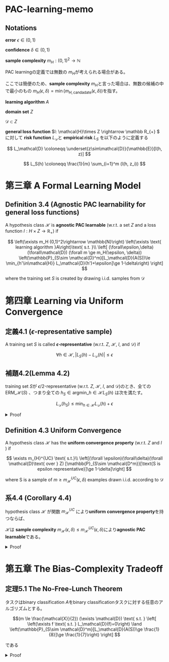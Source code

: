 # PAC-learning-memo

## Notations
**error** $\epsilon \in (0,1)$

**confidence** $\delta\in(0,1)$

**sample complexity** $m_H : (0,1)^2 \rightarrow \mathbb{N}$

PAC learningの定義では無数の $m_H$が考えられる場合がある。

ここでは簡便のため、**sample complexity** $m_H$と言った場合は、無数の候補の中で最小のもの $m_H(\epsilon, \delta) = \min(m_{H,\text{candadate}}(\epsilon, \delta))$を指す。

**learning algorithm** $A$

**domain set** $Z$

$\mathcal{D}\subset Z$


**general loss function**  $l: \mathcal{H}\times Z \rightarrow \mathbb R_{+} $
に対して
**risk function** $L_\mathcal{D}$と **empirical risk** $L_S$ を以下のように定義する

$$
L_\mathcal{D} \coloneqq \underset{z\sim\mathcal{D}}{\mathbb{E}}[l(h, z)]
$$

$$
L_S(h) \coloneqq \frac{1}{m} \sum_{i=1}^m (l(h, z_i))
$$

# 第三章 A Formal Learning Model

## Definition 3.4 (Agnostic PAC learnability for general loss functions)

A hypothesis class $\mathcal{H}$ is **agnostic PAC learnable**
(w.r.t. a set $Z$ and a loss function $l : H \times Z \rightarrow \mathbb{R}_{+}$) if

$$
\left(\exists m_H (0,1)^2\rightarrow \mathbb{N}\right)
\left(\exists \text{ learning algorithm }A\right)\text{ s.t. }\\
\left[
(\forall\epsilon,\delta)
(\forall\mathcal{D})
(\forall m \ge m_H(\epsilon, \delta))
\left(\mathbb{P}_{S\sim \mathcal{D}^m}[L_\mathcal{D}(A(S))\le \min_{h'\in\mathcal{H}} L_\mathcal{D}(h')+\epsilon]\ge 1-\delta\right)
\right]
$$

where the training set $S$ is created by drawing i.i.d. samples from $\mathcal{D}$

# 第四章 Learning via Uniform Convergence
## 定義4.1 ($\epsilon$-representative sample)
A training set $S$ is called **$\epsilon$-representative** (w.r.t. $Z$, $\mathcal{H}$, $l$, and $\mathcal{D}$) if

$$
\forall h\in\mathcal{H}, |L_S(h)-L_\mathcal{D}(h)|\le \epsilon
$$


## 補題4.2(Lemma 4.2)
training set $S$が $\epsilon/2$-representative (w.r.t. $Z$, $\mathcal{H}$, $l$, and $\mathcal{D}$)のとき、全ての
$\text{ERM}\_\mathcal{H}(S)$
、つまり全ての $h_S\in \text{argmin}\_{h\in\mathcal{H}} L_S(h)$
は次を満たす。

$$
L_\mathcal{D}(h_S) \le \min_{h\in\mathcal{H}}L_\mathcal{D}(h)+\epsilon
$$
<details>
<summary>Proof</summary>

Sが$\epsilon/2$ representativeであるから、

$|L_S(h_S) - L_D(h_S)| \le \epsilon/2$

$\therefore L_D(h_S) \le L_S(h_S)+\epsilon/2$ 

また、定義より $L_S(h_S) = \min_{h\in\mathcal{H}}(L_S(h))$であるから、

$\therefore L_S(h_S)+\epsilon/2 \le L_S(h)+\epsilon/2$

また、 $S$は $\epsilon/2$ representativeであるから、

$L_S(h) \le L_D(h) + \epsilon/2$

$\therefore L_S(h) + \epsilon/2 \le L_D(h)+\epsilon/2 + \epsilon/2 = L_D(h) + \epsilon$

まとめると、すべての $h\in\mathcal{H}$に対して

$$L_D(h_S) \le L_S(h_S) + \epsilon/2 \le L_S(h) + \epsilon/2 \le L_D(h) + \epsilon/2 + \epsilon/2 = L_D(h) + \epsilon$$

したがって、Sが $\epsilon/2$ representative ならば、 $(\forall h \in \mathcal{H})[L_D(h_S)\le L_D(h)+\epsilon]$

したがって、Sが $\epsilon/2$ representativeならば、  $L_D(h_S)\le \min_{h\in\mathcal{H}} L_D(h) + \epsilon$ 
</details>

## Definition 4.3 Uniform Convergence

A hypothesis class $\mathcal{H}$ has the **uniform convergence property** (w.r.t. $Z$ and $l$ ) if

$$
\exists m_{H}^{UC} \text{ s.t.}\\
\left[(\forall \epsilon)(\forall\delta)(\forall \mathcal{D}\text{ over } Z)
[\mathbb{P}_{S\sim \mathcal{D^m}}[\text{S is epsilon representative}]\ge 1-\delta]\right]
$$

where S is a sample of $m\ge m_\mathcal{H}^{UC}(\epsilon, \delta)$ examples drawn i.i.d. according to $\mathcal{D}$

## 系4.4 (Corollary 4.4)
hypothesis class $\mathcal{H}$ が関数
$m_\mathcal{H}^{UC}$
により**uniform convergence property**を持つならば、

$\mathcal{H}$は **sample complexity** $m_\mathcal{H}(\epsilon, \delta) \le m_\mathcal{H}^{UC}(\epsilon, \delta)$により**agnostic PAC learnable**である。

<details>
<summary>Proof</summary>

uniform convergenceの定義により

$$(\forall \epsilon \in (0,1))(\forall\delta)(\forall \mathcal{D}\text{ over } Z)[\mathbb{P}_{S\sim \mathcal{D^m}}[\text{S is epsilon representative}]\ge 1-\delta]$$

$$\therefore(\forall \epsilon \in (0,2))(\forall\delta)(\forall \mathcal{D}\text{ over } Z)[\mathbb{P}_{S\sim \mathcal{D^m}}[\text{S is epsilon/2 representative}]\ge 1-\delta]$$

$$\therefore(\forall \epsilon \in (0,1))(\forall\delta)(\forall \mathcal{D}\text{ over } Z)[\mathbb{P}_{S\sim \mathcal{D^m}}[\text{S is epsilon/2 representative}]\ge 1-\delta]$$

補題4.2より

$$\therefore (\forall \epsilon \in (0,1))(\forall\delta)(\forall \mathcal{D}\text{ over } Z) [\mathbb{P}\_{S\sim \mathcal{D^m}} [L_\mathcal{D}(h_S)\le \min_{h'\in \mathcal{H}} L_\mathcal{D}(h')+\epsilon ]\ge 1-\delta] $$

したがって、 $m_\mathcal{H}^{UC}(\epsilon/2, \delta)$ はagnostic PAC learnableにおける要請を満たす。


したがって、 $\mathcal{H}$ は sample complexity $m_\mathcal{H}(\epsilon, \delta) \le m_\mathcal{H}^{UC}(\epsilon/2, \delta))$ でagnostic PAC learnableである。

</details>

# 第五章 The Bias-Complexity Tradeoff

## 定理5.1 The No-Free-Lunch Theorem
タスクはbinary classification
 $A$をbinary classificationタスクに対する任意のアルゴリズムとする。

$$(m \le \frac{\mathcal{X}}{2})
 (\exists \mathcal{D}) \text{ s.t. }
 \left[
    \left(\exists f \text{ s.t. } L_\mathcal{D}(f)=0\right)
    \land
    \left(\mathbb{P}_{S\sim \mathcal{D}^m}[L_\mathcal{D}(A(S))\ge \frac{1}{8}]\ge \frac{1}{7}\right)
 \right]
$$

 である

<details>
 <summary>Proof</summary>

 $C\subset\mathcal{X}$を満たすサイズが$2m$である集合Cを用意する。

 $f: C\rightarrow \{0,1\}$ すべての組み合わせである$T=2^{2m}$個の関数 $f_1,\ldots,f_T$を用意する。
 それぞれの$f_i$に対して次のような確率分布を用意する。
 $$
 \mathcal{D}_i(\{(x,y)\}) \coloneqq \begin{cases}
 1/|C| & \text{if } y=f_i(x)\\
 0 & \text{otherwise.}
 \end{cases}
 $$
 定義より明らかに$L_{\mathcal{D}_i}(f_i) = 0$

 この定理を証明するには次の式が成り立つことを示せればよい。
 $$
 \max_{i\in[T]} \mathbb{E}_{S\sim \mathcal{D}_i^m} [L_{\mathcal{D}_i}(A(S))]\ge\frac{1}{4}
 $$
一つの確率分布$D_i$に対して、$k=(2m)^m$通りのtraining sample $S$の作り方が存在する。確率分布$\mathcal{D}_i$から作った$j$個目のtrainig sampleを$S_j^i$と表記する。$S_j$から$S_j^1, \ldots S_j^k$を作るときの確率はどれも等しいので、明らかに

 $$
 \mathbb{E}_{S\sim{\mathcal{D}_i^m}}[L_{\mathcal{D}_i}(A(S))] = \frac{1}{k} \sum_{j=1}^k L_{\mathcal{D}_i}(A(S_j^i))
 $$
 一般に$\max \ge \text{average} \ge \min$であるから、
 $$\begin{align}
 \max_{i\in[T]}\frac{1}{k}\sum_{j=1}^k L_{\mathcal{D}_i}(A(S_j^i)) 
 &\ge \frac{1}{T} \sum_{i=1}^T\frac{1}{k}\sum_{j=1}^k L_{\mathcal{D}_i}(A(S_j^i))\\
 &= \frac{1}{k}\sum_{j=1}^k
 \frac{1}{T}\sum_{i=1}^T L_{\mathcal{D}_i}(A(S_j^i))\\
 &\ge\min_{j\in[k]}\frac{1}{T}\sum_{i=1}^T L_{\mathcal{D}_i}(A(S_j^i))
 \end{align}
 $$

 ここで、$S_j = (x_1,\ldots,x_m)$とおき、$v_1,\ldots,v_p\in C$を$(\forall r\in[p])( v_r \not\in S_j)$とする。
 明らかに$p\ge m$である。
 <!-- 全ての損失 =  -->
 $$\begin{align}
 L_{\mathcal{D}_i}(h) 
 &= \frac{1}{2m}\sum_{x\in C}1_{[h(x)\ne f_i(x)]}\\
 &\ge \frac{1}{2m}\sum_{r=1}^p1_{[h(v_r)\ne f_i(v_r)]}\\
 &\ge \frac{1}{2p}\sum_{r=1}^p1_{[h(v_r)\ne f_i(v_r)]}\\
 \end{align}
 $$

 したがって、
 $$
 \begin{align}
 \frac{1}{T}\sum_{i=1}^T L_{\mathcal{D}_i}(A(S_j^i))
 &\ge \frac{1}{T}\sum_{i=1}^T\frac{1}{2p}\sum_{r=1}^p
 1_{[A(S_j^i)(v_r)\ne f_i(v_r)]}\\
 &= \frac{1}{2p}\sum_{r=1}^p\frac{1}{T}\sum_{i=1}^T 
 1_{[A(S_j^i)(v_r)\ne f_i(v_r)]}\\
 &\ge \frac{1}{2} \min_{r\in[p]} \frac{1}{T}\sum_{i=1}^T 
 1_{[A(S_j^i)(v_r)\ne f_i(v_r)]}\\

 \end{align}
 $$

 $r\in[p]$を固定すると、$f_1,\ldots,f_T$を、「$(f_i, f_{i'})$に対して$(\forall c\in C) (c=v_r \iff f_i(c)\ne f_{i'}(c))$」を満たすように$\frac{T}{2}$個のdisjoint pairに分割できる。
 

 $v_r$の定義より$v_r \not\in S_j$であるから、$S_j^i=S_j^{i'}$である。したがって、
 $$1_{[A(S_j^i)(v_r)\ne f_i(v_r)]} + 1_{[A(S_j^{i'})(v_r)\ne f_{i'}(v_r)]}=1
 $$

 したがって、
 $$
 \frac{1}{T}\sum_{i=1}^T 1_{[A(S_j^i)(v_r)\ne f_i(v_r)]} = \frac{1}{2}
 $$


 したがって、
 $$\begin{align}
 \frac{1}{T}\sum_{i=1}^T L_{\mathcal{D}_i}(A(S_j^i))
 &\ge \frac{1}{2} \min_{r\in[p]} \frac{1}{2}\\
 & = \frac{1}{4}
 \end{align}
 $$
 したがって、
 $$\begin{align}
 \max_{i\in[T]}\frac{1}{k}\sum_{j=1}^k L_{\mathcal{D}_i}(A(S_j^i)) 
 &\ge \min_{j\in[k]}\frac{1}{T}\sum_{i=1}^T L_{\mathcal{D}_i}(A(S_j^i))\\
 &\ge\min_{j\in[k]}\frac{1}{4}\\
 &= \frac{1}{4}
 \end{align}
  $$
  したがって、以下の式を示せた。
  $$
  \max_{i\in[T]} \mathbb{E}_{S\sim \mathcal{D}_i^m}[L_{\mathcal{D}_i} (A(S))] \ge \frac{1}{4}
  $$

  </details>